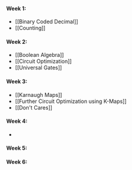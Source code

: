 #### Week 1:
- [[Binary Coded Decimal]]
- [[Counting]]

#### Week 2:
- [[Boolean Algebra]]
- [[Circuit Optimization]]
- [[Universal Gates]]

#### Week 3:
- [[Karnaugh Maps]]
- [[Further Circuit Optimization using K-Maps]]
- [[Don't Cares]]

#### Week 4:
- 

#### Week 5:

#### Week 6:

